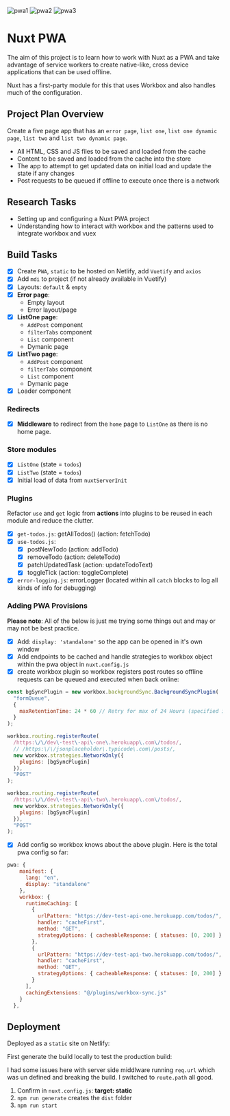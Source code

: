 ![pwa1](https://user-images.githubusercontent.com/73107656/134801990-c9ca25c0-1005-4d01-b6f4-7ac9a4cc52a1.png)
![pwa2](https://user-images.githubusercontent.com/73107656/134801997-f3a2d4df-ecc2-4fa0-96f1-fa0c72a56b1d.png)
![pwa3](https://user-images.githubusercontent.com/73107656/134802000-24dba743-c1ec-446c-a0d0-c4f9a2bdb170.png)

# Nuxt PWA

The aim of this project is to learn how to work with Nuxt as a PWA and take advantage of service workers to create native-like, cross device applications that can be used offline.

Nuxt has a first-party module for this that uses Workbox and also handles much of the configuration.

## Project Plan Overview

Create a five page app that has an `error page`, `list one`, `list one dynamic page`, `list two` and `list two dynamic page`.

- All HTML, CSS and JS files to be saved and loaded from the cache
- Content to be saved and loaded from the cache into the store
- The app to attempt to get updated data on initial load and update the state if any changes
- Post requests to be queued if offline to execute once there is a network

## Research Tasks

- Setting up and configuring a Nuxt PWA project
- Understanding how to interact with workbox and the patterns used to integrate workbox and vuex

## Build Tasks

- [x] Create `PWA`, `static` to be hosted on Netlify, add `Vuetify` and `axios`
- [x] Add `mdi` to project (if not already available in Vuetify)
- [x] Layouts: `default` & `empty`
- [x] **Error page**:
  - Empty layout
  - Error layout/page
- [x] **ListOne page**:
  - `AddPost` component
  - `filterTabs` component
  - `List` component
  - Dymanic page
- [x] **ListTwo page**:
  - `AddPost` component
  - `filterTabs` component
  - `List` component
  - Dymanic page
- [x] Loader component

### Redirects

- [x] **Middleware** to redirect from the `home` page to `ListOne` as there is no home page.

### Store modules

- [x] `ListOne` (state = `todos`)
- [x] `ListTwo` (state = `todos`)
- [x] Initial load of data from `nuxtServerInit`

### Plugins

Refactor `use` and `get` logic from **actions** into plugins to be reused in each module and reduce the clutter.

- [x] `get-todos.js`: getAllTodos() (action: fetchTodo)
- [x] `use-todos.js`:
  - [x] postNewTodo (action: addTodo)
  - [x] removeTodo (action: deleteTodo)
  - [x] patchUpdatedTask (action: updateTodoText)
  - [x] toggleTick (action: toggleComplete)
- [x] `error-logging.js`: errorLogger (located within all `catch` blocks to log all kinds of info for debugging)

### Adding PWA Provisions

**Please note**: All of the below is just me trying some things out and may or may not be best practice.

- [x] Add: `display: 'standalone'` so the app can be opened in it's own window
- [x] Add endpoints to be cached and handle strategies to workbox object within the pwa object in `nuxt.config.js`
- [x] create workbox plugin so workbox registers post routes so offline requests can be queued and executed when back online:

```js
const bgSyncPlugin = new workbox.backgroundSync.BackgroundSyncPlugin(
  "formQueue",
  {
    maxRetentionTime: 24 * 60 // Retry for max of 24 Hours (specified in minutes)
  }
);

workbox.routing.registerRoute(
  /https:\/\/dev\-test\-api\-one\.herokuapp\.com\/todos/,
  // /https:\/\/jsonplaceholder\.typicode\.com\/posts/,
  new workbox.strategies.NetworkOnly({
    plugins: [bgSyncPlugin]
  }),
  "POST"
);

workbox.routing.registerRoute(
  /https:\/\/dev\-test\-api\-two\.herokuapp\.com\/todos/,
  new workbox.strategies.NetworkOnly({
    plugins: [bgSyncPlugin]
  }),
  "POST"
);
```

- [x] Add config so workbox knows about the above plugin. Here is the total pwa config so far:

```js
pwa: {
    manifest: {
      lang: "en",
      display: "standalone"
    },
    workbox: {
      runtimeCaching: [
        {
          urlPattern: "https://dev-test-api-one.herokuapp.com/todos/",
          handler: "cacheFirst",
          method: "GET",
          strategyOptions: { cacheableResponse: { statuses: [0, 200] } }
        },
        {
          urlPattern: "https://dev-test-api-two.herokuapp.com/todos/",
          handler: "cacheFirst",
          method: "GET",
          strategyOptions: { cacheableResponse: { statuses: [0, 200] } }
        }
      ],
      cachingExtensions: "@/plugins/workbox-sync.js"
    }
  },

```

## Deployment

Deployed as a `static` site on Netlify:

First generate the build locally to test the production build:

I had some issues here with server side middlware running `req.url` which was un defined and breaking the build. I switched to `route.path` all good.

1. Confirm in `nuxt.config.js`: **target: static**
2. `npm run generate` creates the `dist` folder
3. `npm run start`
